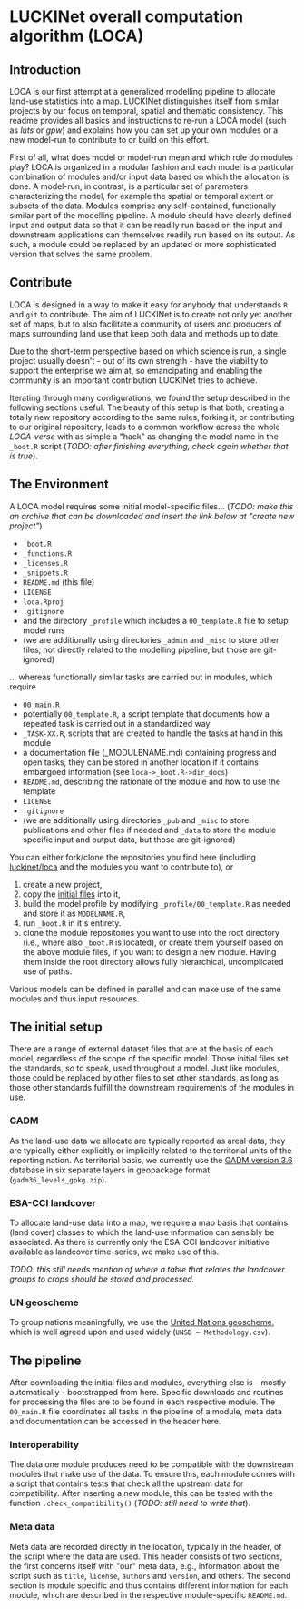 # LUCKINet overall computation algorithm (LOCA)

## Introduction

LOCA is our first attempt at a generalized modelling pipeline to allocate land-use statistics into a map. LUCKINet distinguishes itself from similar projects by our focus on temporal, spatial and thematic consistency. This readme provides all basics and instructions to re-run a LOCA model (such as *luts* or *gpw*) and explains how you can set up your own modules or a new model-run to contribute to or build on this effort.

First of all, what does model or model-run mean and which role do modules play? LOCA is organized in a modular fashion and each model is a particular combination of modules and/or input data based on which the allocation is done. A model-run, in contrast, is a particular set of parameters characterizing the model, for example the spatial or temporal extent or subsets of the data. Modules comprise any self-contained, functionally similar part of the modelling pipeline. A module should have clearly defined input and output data so that it can be readily run based on the input and downstream applications can themselves readily run based on its output. As such, a module could be replaced by an updated or more sophisticated version that solves the same problem.

## Contribute

LOCA is designed in a way to make it easy for anybody that understands `R` and `git` to contribute. The aim of LUCKINet is to create not only yet another set of maps, but to also facilitate a community of users and producers of maps surrounding land use that keep both data and methods up to date.

Due to the short-term perspective based on which science is run, a single project usually doesn't - out of its own strength - have the viability to support the enterprise we aim at, so emancipating and enabling the community is an important contribution LUCKINet tries to achieve.

Iterating through many configurations, we found the setup described in the following sections useful. The beauty of this setup is that both, creating a totally new repository according to the same rules, forking it, or contributing to our original repository, leads to a common workflow across the whole *LOCA-verse* with as simple a "hack" as changing the model name in the `_boot.R` script (*TODO: after finishing everything, check again whether that is true*).

## The Environment

A LOCA model requires some initial model-specific files... (*TODO: make this an archive that can be downloaded and insert the link below at "create new project"*)

-   `_boot.R`
-   `_functions.R`
-   `_licenses.R`
-   `_snippets.R`
-   `README.md` (this file)
-   `LICENSE`
-   `loca.Rproj`
-   `.gitignore`
-   and the directory `_profile` which includes a `00_template.R` file to setup model runs
-   (we are additionally using directories `_admin` and `_misc` to store other files, not directly related to the modelling pipeline, but those are git-ignored)

... whereas functionally similar tasks are carried out in modules, which require

-   `00_main.R`
-   potentially `00_template.R`, a script template that documents how a repeated task is carried out in a standardized way
-   `_TASK-XX.R`, scripts that are created to handle the tasks at hand in this module
-   a documentation file (\_MODULENAME.md) containing progress and open tasks, they can be stored in another location if it contains embargoed information (see `loca->_boot.R->dir_docs`)
-   `README.md`, describing the rationale of the module and how to use the template
-   `LICENSE`
-   `.gitignore`
-   (we are additionally using directories `_pub` and `_misc` to store publications and other files if needed and `_data` to store the module specific input and output data, but those are git-ignored)

You can either fork/clone the repositories you find here (including [luckinet/loca](https://github.com/luckinet/loca) and the modules you want to contribute to), or 

1.  create a new project,
2.  copy the [initial files]() into it, 
3.  build the model profile by modifying `_profile/00_template.R` as needed and store it as `MODELNAME.R`,
4.  run `_boot.R` in it's entirety.
5.  clone the module repositories you want to use into the root directory (i.e., where also `_boot.R` is located), or create them yourself based on the above module files, if you want to design a new module. Having them inside the root directory allows fully hierarchical, uncomplicated use of paths.

Various models can be defined in parallel and can make use of the same modules and thus input resources.

## The initial setup

There are a range of external dataset files that are at the basis of each model, regardless of the scope of the specific model. Those initial files set the standards, so to speak, used throughout a model. Just like modules, those could be replaced by other files to set other standards, as long as those other standards fulfill the downstream requirements of the modules in use.

### GADM

As the land-use data we allocate are typically reported as areal data, they are typically either explicitly or implicitly related to the territorial units of the reporting nation. As territorial basis, we currently use the [GADM version 3.6](https://gadm.org/download_world36.html) database in six separate layers in geopackage format (`gadm36_levels_gpkg.zip`).

### ESA-CCI landcover

To allocate land-use data into a map, we require a map basis that contains (land cover) classes to which the land-use information can sensibly be associated. As there is currently only the ESA-CCI landcover initiative available as landcover time-series, we make use of this.

*TODO: this still needs mention of where a table that relates the landcover groups to crops should be stored and processed.*

### UN geoscheme

To group nations meaningfully, we use the [United Nations geoscheme](https://unstats.un.org/unsd/methodology/m49/overview/), which is well agreed upon and used widely (`UNSD — Methodology.csv`).

## The pipeline

After downloading the initial files and modules, everything else is - mostly automatically - bootstrapped from here. Specific downloads and routines for processing the files are to be found in each respective module. The `00_main.R` file coordinates all tasks in the pipeline of a module, meta data and documentation can be accessed in the header here.

### Interoperability

The data one module produces need to be compatible with the downstream modules that make use of the data. To ensure this, each module comes with a script that contains tests that check all the upstream data for compatibility. After inserting a new module, this can be tested with the function `.check_compatibility()` (*TODO: still need to write that*).

### Meta data

Meta data are recorded directly in the location, typically in the header, of the script where the data are used. This header consists of two sections, the first concerns itself with "our" meta data, e.g., information about the script such as `title`,  `license`,  `authors` and `version`, and others. The second section is module specific and thus contains different information for each module, which are described in the respective module-specific `README.md`.
